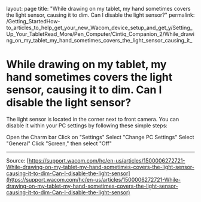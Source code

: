 layout: page
title: "While drawing on my tablet, my hand sometimes covers the light sensor, causing it to dim. Can I disable the light sensor?"
permalink: /Getting_StartedHow-to_articles_to_help_get_your_new_Wacom_device_setup_and_get_y/Setting_Up_Your_TabletRead_More/Pen_Computer/Cintiq_Companion_2/While_drawing_on_my_tablet_my_hand_sometimes_covers_the_light_sensor_causing_it_

# While drawing on my tablet, my hand sometimes covers the light sensor, causing it to dim. Can I disable the light sensor?

The light sensor is located in the corner next to front camera. You can disable it within your PC settings by following these simple steps:

Open the Charm bar
Click on "Settings"
Select "Change PC Settings"
Select "General"
Click "Screen," then select "Off"

---
Source: [https://support.wacom.com/hc/en-us/articles/1500006272721-While-drawing-on-my-tablet-my-hand-sometimes-covers-the-light-sensor-causing-it-to-dim-Can-I-disable-the-light-sensor](https://support.wacom.com/hc/en-us/articles/1500006272721-While-drawing-on-my-tablet-my-hand-sometimes-covers-the-light-sensor-causing-it-to-dim-Can-I-disable-the-light-sensor)
